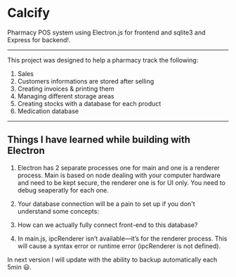 # Calcify
Pharmacy POS system using Electron.js for frontend and sqlite3 and Express for backend!. 

---

This project was designed to help a pharmacy track the following:
1. Sales
2. Customers informations are stored after selling
3. Creating invoices & printing them
4. Managing different storage areas 
5. Creating stocks with a database for each product
6. Medication database


---
## Things I have learned while building with Electron

1. Electron has 2 separate processes one for main and one is a renderer process. Main is based on node dealing with your computer hardware and need to be kept secure, the renderer one is for UI only. You need to debug seaperatly for each one.
2. Your database connection will be a pain to set up if you don't understand some concepts:


3. How can we actually fully connect front-end to this database?


4. In main.js, ipcRenderer isn’t available—it’s for the renderer process. This will cause a syntax error or runtime error (ipcRenderer is not defined).

In next version I will update with the ability to backup automatically each 5min 😃. 




